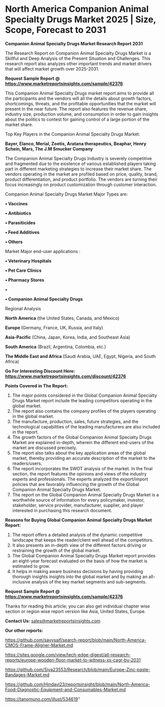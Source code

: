 # North America Companion Animal Specialty Drugs Market 2025 | Size, Scope, Forecast to 2031

<strong>Companion Animal Specialty Drugs Market Research Report 2031</strong>

The Research Report on Companion Animal Specialty Drugs Market is a Skillful and Deep Analysis of the Present Situation and Challenges. This research report also analyzes other important trends and market drivers that will affect market growth over 2025-2031.

<strong>Request Sample Report @ <a href=https://www.marketreportsinsights.com/sample/42376>https://www.marketreportsinsights.com/sample/42376</a></strong>

This Companion Animal Specialty Drugs market report aims to provide all the participants and the vendors will all the details about growth factors, shortcomings, threats, and the profitable opportunities that the market will present in the near future. The report also features the revenue share, industry size, production volume, and consumption in order to gain insights about the politics to contest for gaining control of a large portion of the market share.

Top Key Players in the Companion Animal Specialty Drugs Market:

<strong>Bayer, Elanco, Merial, Zoetis, Aratana therapeutics, Beaphar, Henry Schein, Mars, The J.M Smucker Company</strong>

The Companion Animal Specialty Drugs Industry is severely competitive and fragmented due to the existence of various established players taking part in different marketing strategies to increase their market share. The vendors operating in the market are profiled based on price, quality, brand, product differentiation, and product portfolio. The vendors are turning their focus increasingly on product customization through customer interaction.

Companion Animal Specialty Drugs Market Major Types are:

<strong>•  Vaccines

•  Antibiotics

•  Parasiticides

•  Feed Additives

•  Others</strong>

Market Major end-user applications :

<strong>•  Veterinary Hospitals

•  Pet Care Clinics

•  Pharmacy Stores

•  

•  Companion Animal Specialty Drugs</strong>

Regional Analysis

</u><strong><b>North America</b></strong> (the United States, Canada, and Mexico)

<strong><b>Europe </b></strong>(Germany, France, UK, Russia, and Italy)

<strong><b>Asia-Pacific</b></strong> (China, Japan, Korea, India, and Southeast Asia)

<strong><b>South America</b></strong> (Brazil, Argentina, Colombia, etc.)

<strong><b>The Middle East and Africa</b></strong> (Saudi Arabia, UAE, Egypt, Nigeria, and South Africa)

<strong>Go For Interesting Discount Here: <a href=https://www.marketreportsinsights.com/discount/42376>https://www.marketreportsinsights.com/discount/42376</a></strong>

<strong>Points Covered in The Report:</strong>
<ol>
  <li>The major points considered in the Global Companion Animal Specialty Drugs Market report include the leading competitors operating in the global market.</li>
  <li>The report also contains the company profiles of the players operating in the global market.</li>
  <li>The manufacture, production, sales, future strategies, and the technological capabilities of the leading manufacturers are also included in the report.</li>
  <li>The growth factors of the Global Companion Animal Specialty Drugs Market are explained in-depth, wherein the different end-users of the market are discussed precisely.</li>
  <li>The report also talks about the key application areas of the global market, thereby providing an accurate description of the market to the readers/users.</li>
  <li>The report incorporates the SWOT analysis of the market. In the final section, the report features the opinions and views of the industry experts and professionals. The experts analyzed the export/import policies that are favorably influencing the growth of the Global Companion Animal Specialty Drugs Market.</li>
  <li>The report on the Global Companion Animal Specialty Drugs Market is a worthwhile source of information for every policymaker, investor, stakeholder, service provider, manufacturer, supplier, and player interested in purchasing this research document.</li>
</ol>
<strong>Reasons for Buying Global Companion Animal Specialty Drugs Market Report:</strong>

<ol>
  <li>The report offers a detailed analysis of the dynamic competitive landscape that keeps the reader/client well ahead of the competitors.</li>
  <li>It also presents an in-depth view of the different factors driving or restraining the growth of the global market.</li>
  <li>The Global Companion Animal Specialty Drugs Market report provides an eight-year forecast evaluated on the basis of how the market is estimated to grow.</li>
  <li>It helps in making aware business decisions by having providing thorough insights insights into the global market and by making an all-inclusive analysis of the key market segments and sub-segments.</li>
</ol>
<strong>Request Sample Report @ <a href=https://www.marketreportsinsights.com/sample/42376>https://www.marketreportsinsights.com/sample/42376</a></strong>


Thanks for reading this article; you can also get individual chapter wise section or region wise report version like Asia, United States, Europe.

<strong>Contact Us:</strong>
sales@marketreportsinsights.com

<strong>Our other reports:</strong>

<a href=https://github.com/sayysaif/search-report/blob/main/North-America-CMOS-Frame-Aligner-Market.md>https://github.com/sayysaif/search-report/blob/main/North-America-CMOS-Frame-Aligner-Market.md</a>

<a href=https://sites.google.com/view/tech-edge-digest/all-research-reports/europe-wooden-floor-market-to-witness-xx-cagr-by-2031>https://sites.google.com/view/tech-edge-digest/all-research-reports/europe-wooden-floor-market-to-witness-xx-cagr-by-2031</a>

<a href=https://github.com/Siya23553/Research/blob/main/Europe-Zinc-paste-Bandages-Market.md>https://github.com/Siya23553/Research/blob/main/Europe-Zinc-paste-Bandages-Market.md</a>

<a href=https://github.com/Hindavi23/reportsinsight/blob/main/North-America-Food-Diagnostic-Equipment-and-Consumables-Market.md>https://github.com/Hindavi23/reportsinsight/blob/main/North-America-Food-Diagnostic-Equipment-and-Consumables-Market.md</a>

<a href=https://tanomuno.com/illust/534619>https://tanomuno.com/illust/534619</a>"
